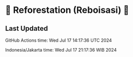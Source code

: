 
# 🌳 Reforestation (Reboisasi) 🌲

## Last Updated

GitHub Actions time: Wed Jul 17 14:17:36 UTC 2024

Indonesia/Jakarta time: Wed Jul 17 21:17:36 WIB 2024
